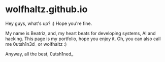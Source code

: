 # wolfhaltz.github.io

Hey guys, what's up? :)
Hope you're fine.

 My name is Beatriz, and, my heart beats for developing systems, AI and hacking.
 This page is my portfolio, hope you enjoy it.
 Oh, you can also call me 0utsh1n3d_ or wolfhaltz :)
 
 Anyway,
        all the best,
                     0utsh1ned_
